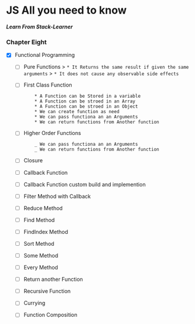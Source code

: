 # JS All you need to know

**_Learn From Stack-Learner_**

### Chapter Eight

- [x] Functional Programming

  - [ ] Pure Functions > `* It Returns the same result if given the same arguments` > `* It does not cause any observable side effects`
  - [ ] First Class Function

            * A Function can be Stored in a variable
            * A Function can be stroed in an Array
            * A Function can be stroed in an Object
            * We can create function as need
            * We can pass functiona an an Arguments
            * We can return functions from Another function

  - [ ] Higher Order Functions

            _ We can pass functiona an an Arguments
            _ We can return functions from Another function

  - [ ] Closure
  - [ ] Callback Function
  - [ ] Callback Function custom build and implemention
  - [ ] Filter Method with Callback
  - [ ] Reduce Method
  - [ ] Find Method
  - [ ] FindIndex Method
  - [ ] Sort Method
  - [ ] Some Method
  - [ ] Every Method
  - [ ] Return another Function
  - [ ] Recursive Function
  - [ ] Currying
  - [ ] Function Composition
